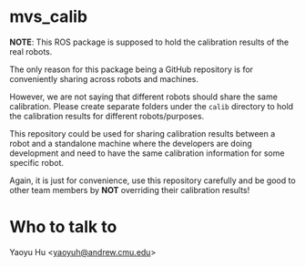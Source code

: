 # mvs_calib #

__NOTE__: This ROS package is supposed to hold the calibration results of the real robots. 

The only reason for this package being a GitHub repository is for conveniently sharing across robots and machines. 

However, we are not saying that different robots should share the same calibration. Please create separate folders under the `calib` directory to hold the calibration results for different robots/purposes.

This repository could be used for sharing calibration results between a robot and a standalone machine where the developers are doing development and need to have the same calibration information for some specific robot.

Again, it is just for convenience, use this repository carefully and be good to other team members by __NOT__ overriding their calibration results!

# Who to talk to #

Yaoyu Hu \<yaoyuh@andrew.cmu.edu\>
